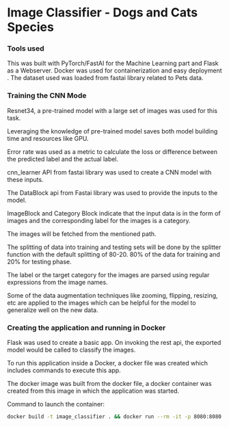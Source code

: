 # Image Classifier - Dogs and Cats Species

### Tools used

This was built with PyTorch/FastAI for the Machine Learning part and Flask as a Webserver. Docker was used for containerization and easy deployment . The dataset used was loaded from fastai library related to Pets data.


### Training the CNN Mode

Resnet34, a pre-trained model with a large set of images was used for this task.

Leveraging the knowledge of pre-trained model saves both model building time and resources like GPU.

Error rate was used as a metric to calculate the loss or difference between the predicted label and the actual label.

cnn_learner API from fastai library was used to create a CNN model with these inputs.

The DataBlock api from Fastai library was used to provide the inputs to the model.

ImageBlock and Category Block indicate that the input data is in the form of images and the
corresponding label for the images is a category.

The images will be fetched from the mentioned path.

The splitting of data into training and testing sets will be done by the splitter function with the default
splitting of 80-20. 80% of the data for training and 20% for testing phase.

The label or the target category for the images are parsed using regular expressions from the image
names.

Some of the data augmentation techniques like zooming, flipping, resizing, etc are applied to the
images which can be helpful for the model to generalize well on the new data.


### Creating the application and running in Docker

Flask was used to create a basic app. On invoking the rest api, the exported model would be called to classify the images.

To run this application inside a Docker, a docker file was created which includes commands to execute this app.

The docker image was built from the docker file, a docker container was created from this image in which the application was started.

Command to launch the container:
```bash
docker build -t image_classifier . && docker run --rm -it -p 8080:8080 image_classifier
```



